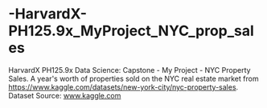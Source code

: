 # -HarvardX-PH125.9x_MyProject_NYC_prop_sales
HarvardX PH125.9x Data Science: Capstone - My Project - NYC Property Sales. A year's worth of properties sold on the NYC real estate market from https://www.kaggle.com/datasets/new-york-city/nyc-property-sales. Dataset Source: www.kaggle.com
